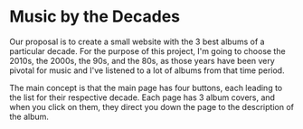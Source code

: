 # Music by the Decades

Our proposal is to create a small website with the 3 best albums of a particular decade. For the purpose of this project, I'm going to choose the 2010s, the 2000s, the 90s, and the 80s, as those years have been very pivotal for music and I've listened to a lot of albums from that time period.

The main concept is that the main page has four buttons, each leading to the list for their respective decade. Each page has 3 album covers, and when you click on them, they direct you down the page to the description of the album.
